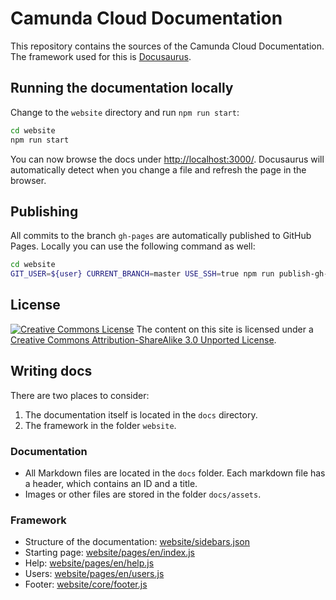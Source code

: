 # Camunda Cloud Documentation

This repository contains the sources of the Camunda Cloud Documentation. The framework used for this is [Docusaurus](https://docusaurus.io/).

## Running the documentation locally

Change to the `website` directory and run `npm run start`:

```bash
cd website
npm run start
```

You can now browse the docs under [http://localhost:3000/](http://localhost:3000/). Docusaurus will automatically detect when you change a file and refresh the page in the browser.

## Publishing

All commits to the branch `gh-pages` are automatically published to GitHub Pages. Locally you can use the following command as well:

```bash
cd website
GIT_USER=${user} CURRENT_BRANCH=master USE_SSH=true npm run publish-gh-pages
```

## License

<a rel="license" href="http://creativecommons.org/licenses/by-sa/3.0/"><img alt="Creative Commons License" style="border-width:0" src="https://i.creativecommons.org/l/by-sa/3.0/80x15.png"></a> The content on this site is licensed under a <a rel="license" href="http://creativecommons.org/licenses/by-sa/3.0/">Creative Commons Attribution-ShareAlike 3.0 Unported License</a>.

## Writing docs

There are two places to consider:

1. The documentation itself is located in the `docs` directory.
2. The framework in the folder `website`.

### Documentation

- All Markdown files are located in the `docs` folder. Each markdown file has a header, which contains an ID and a title.
- Images or other files are stored in the folder `docs/assets`.

### Framework

- Structure of the documentation: [website/sidebars.json](./website/sidebars.json)
- Starting page: [website/pages/en/index.js](./website/pages/en/index.js)
- Help: [website/pages/en/help.js](./website/pages/en/help.js)
- Users: [website/pages/en/users.js](./website/pages/en/users.js)
- Footer: [website/core/footer.js](./website/core/footer.js)
